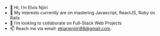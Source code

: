 - 👋 Hi, I’m Elvis Njiiri
- 👀 My interests currently are on mastering Javascript, ReactJS, Ruby on Rails
- 💞️ I’m looking to collaborate on Full-Stack Web Projects
- 📫 Reach me via email: ekiarienjiiri88@gmail.com.

<!---
NEKiarie/NEKiarie is a ✨ special ✨ repository because its `README.md` (this file) appears on your GitHub profile.
You can click the Preview link to take a look at your changes.
--->
